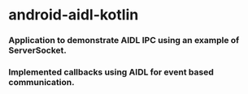 # android-aidl-kotlin

### Application to demonstrate AIDL IPC using an example of ServerSocket.
### Implemented callbacks using AIDL for event based communication. 
